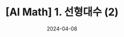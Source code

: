 ---
title: "[AI Math] 1. 선형대수 (2)"
excerpt: "경사하강법(gradient descent)과 딥러닝 학습방법을 정리해보자"

categories: "math"
tags:
    - Linear Algebra
toc: true  
toc_sticky: true
toc_label: "Contents In Page"
author_profile: true
use_math: true

date: 2024-04-08
---